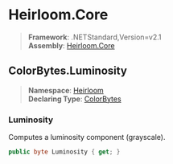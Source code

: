 # Heirloom.Core

> **Framework**: .NETStandard,Version=v2.1  
> **Assembly**: [Heirloom.Core][0]  

## ColorBytes.Luminosity

> **Namespace**: [Heirloom][0]  
> **Declaring Type**: [ColorBytes][1]  

### Luminosity

Computes a luminosity component (grayscale).

```cs
public byte Luminosity { get; }
```

[0]: ../../../Heirloom.Core.md
[1]: ../ColorBytes.md
